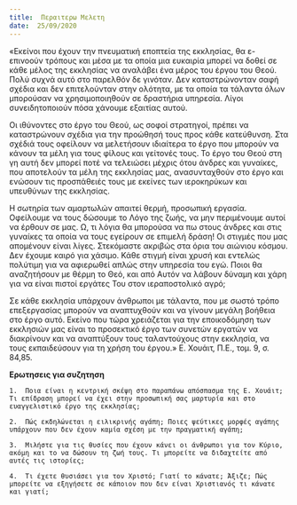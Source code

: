 ```yaml
---
title:  Περαιτερω Μελετη
date:  25/09/2020
---
```


«Εκείνοι που έχουν την πνευματική εποπτεία της εκκλησίας, θα ε-επινοούν τρόπους και μέσα με τα οποία μια ευκαιρία μπορεί να δοθεί σε κάθε μέλος της εκκλησίας να αναλάβει ένα μέρος του έργου του Θεού. Πολύ συχνά αυτό στο παρελθόν δε γινόταν. Δεν καταστρώνονταν σαφή σχέδια και δεν επιτελούνταν στην ολότητα, με τα οποία τα τάλαντα όλων μπορούσαν να χρησιμοποιηθούν σε δραστήρια υπηρεσία. Λίγοι συνειδητοποιούν πόσα χάνουμε εξαιτίας αυτού.

Οι ιθύνοντες στο έργο του Θεού, ως σοφοί στρατηγοί, πρέπει να καταστρώνουν σχέδια για την προώθησή τους προς κάθε κατεύθυνση. Στα σχέδιά τους οφείλουν να μελετήσουν ιδιαίτερα το έργο που μπορούν να κάνουν τα μέλη για τους φίλους και γείτονές τους. Το έργο του Θεού στη γη αυτή δεν μπορεί ποτέ να τελειώσει μέχρις ότου άνδρες και γυναίκες, που αποτελούν τα μέλη της εκκλησίας μας, ανασυνταχθούν στο έργο και ενώσουν τις προσπάθειές τους με εκείνες των ιεροκηρύκων και υπευθύνων της εκκλησίας.

Η σωτηρία των αμαρτωλών απαιτεί θερμή, προσωπική εργασία. Οφείλουμε να τους δώσουμε το Λόγο της ζωής, να μην περιμένουμε αυτοί να έρθουν σε μας. Ω, τι λόγια θα μπορούσα να πω στους άνδρες και στις γυναίκες τα οποία να τους εγείρουν σε επιμελή δράση! Οι στιγμές που μας απομένουν είναι λίγες. Στεκόμαστε ακριβώς στα όρια του αιώνιου κόσμου. Δεν έχουμε καιρό για χάσιμο. Κάθε στιγμή είναι χρυσή και εντελώς πολύτιμη για να αφιερωθεί απλώς στην υπηρεσία του εγώ. Ποιοι θα αναζητήσουν με θέρμη το Θεό, και από Αυτόν να λάβουν δύναμη και χάρη για να είναι πιστοί εργάτες Του στον ιεραποστολικό αγρό;

Σε κάθε εκκλησία υπάρχουν άνθρωποι με τάλαντα, που με σωστό τρόπο επεξεργασίας μπορούν να αναπτυχθούν και να γίνουν μεγάλη βοήθεια στο έργο αυτό. Εκείνο που τώρα χρειάζεται για την εποικοδόμηση των εκκλησιών μας είναι το προσεκτικό έργο των συνετών εργατών να διακρίνουν και να αναπτύξουν τους ταλαντούχους στην εκκλησία, να τους εκπαιδεύσουν για τη χρήση του έργου.» Ε. Χουάιτ, Π.Ε., τομ. 9, σ. 84,85.

**Ερωτησεις για συζητηση**

`1.	 Ποια είναι η κεντρική σκέψη στο παραπάνω απόσπασμα της Ε. Χουάιτ; Τι επίδραση μπορεί να έχει στην προσωπική σας μαρτυρία και στο ευαγγελιστικό έργο της εκκλησίας;`

`2.	 Πώς εκδηλώνεται η ειλικρινής αγάπη; Ποιες ψεύτικες μορφές αγάπης υπάρχουν που δεν έχουν καμία σχέση με την πραγματική αγάπη;`

`3.	 Μιλήστε για τις θυσίες που έχουν κάνει οι άνθρωποι για τον Κύριο, ακόμη και το να δώσουν τη ζωή τους. Τι μπορείτε να διδαχτείτε από αυτές τις ιστορίες;`

`4.	 Τι έχετε θυσιάσει για τον Χριστό; Γιατί το κάνατε; Άξιζε; Πώς μπορείτε να εξηγήσετε σε κάποιον που δεν είναι Χριστιανός τι κάνατε και γιατί;`